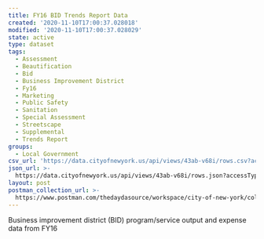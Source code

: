 ```yaml
---
title: FY16 BID Trends Report Data
created: '2020-11-10T17:00:37.028018'
modified: '2020-11-10T17:00:37.028029'
state: active
type: dataset
tags:
  - Assessment
  - Beautification
  - Bid
  - Business Improvement District
  - Fy16
  - Marketing
  - Public Safety
  - Sanitation
  - Special Assessment
  - Streetscape
  - Supplemental
  - Trends Report
groups:
  - Local Government
csv_url: 'https://data.cityofnewyork.us/api/views/43ab-v68i/rows.csv?accessType=DOWNLOAD'
json_url: >-
  https://data.cityofnewyork.us/api/views/43ab-v68i/rows.json?accessType=DOWNLOAD
layout: post
postman_collection_url: >-
  https://www.postman.com/thedaydasource/workspace/city-of-new-york/collection/15909983-756f9e47-7fef-4f73-b879-3973ff003f35
---
```

Business improvement district (BID) program/service output and expense data from FY16
